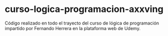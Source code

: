 # curso-logica-programacion-axxving
Código realizado en todo el trayecto del curso de lógica de programación impartido por Fernando Herrera en la plataforma web de Udemy.
